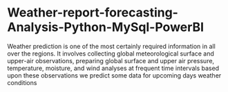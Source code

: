 # Weather-report-forecasting-Analysis-Python-MySql-PowerBI

Weather prediction is one of the most certainly required information in all over the regions. It involves collecting global meteorological surface and upper-air observations, preparing global surface and upper air pressure, temperature, moisture, and wind analyses at frequent time intervals based upon these observations we predict some data for upcoming days weather conditions

